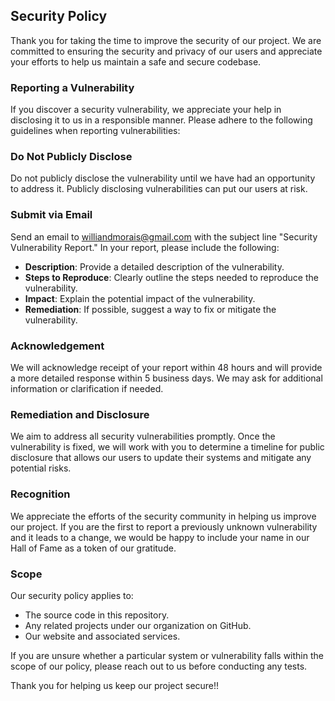 ## Security Policy
Thank you for taking the time to improve the security of our project. We are committed to ensuring the security and privacy of our users and appreciate your efforts to help us maintain a safe and secure codebase.

### Reporting a Vulnerability
If you discover a security vulnerability, we appreciate your help in disclosing it to us in a responsible manner. Please adhere to the following guidelines when reporting vulnerabilities:

### Do Not Publicly Disclose
Do not publicly disclose the vulnerability until we have had an opportunity to address it. Publicly disclosing vulnerabilities can put our users at risk.

### Submit via Email
Send an email to williandmorais@gmail.com with the subject line "Security Vulnerability Report." In your report, please include the following:

- **Description**: Provide a detailed description of the vulnerability.
- **Steps to Reproduce**: Clearly outline the steps needed to reproduce the vulnerability.
- **Impact**: Explain the potential impact of the vulnerability.
- **Remediation**: If possible, suggest a way to fix or mitigate the vulnerability.

### Acknowledgement
We will acknowledge receipt of your report within 48 hours and will provide a more detailed response within 5 business days. We may ask for additional information or clarification if needed.

### Remediation and Disclosure
We aim to address all security vulnerabilities promptly. Once the vulnerability is fixed, we will work with you to determine a timeline for public disclosure that allows our users to update their systems and mitigate any potential risks.

### Recognition
We appreciate the efforts of the security community in helping us improve our project. If you are the first to report a previously unknown vulnerability and it leads to a change, we would be happy to include your name in our Hall of Fame as a token of our gratitude.

### Scope
Our security policy applies to:

- The source code in this repository.
- Any related projects under our organization on GitHub.
- Our website and associated services.

If you are unsure whether a particular system or vulnerability falls within the scope of our policy, please reach out to us before conducting any tests.

Thank you for helping us keep our project secure!!
